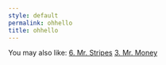 ```yaml
---
style: default
permalink: ohhello
title: ohhello
---
```

You may also like:
[6. Mr. Stripes](http://scp-wiki.net/6-mr-stripes)
[3. Mr. Money](http://scp-wiki.net/3-mr-money)